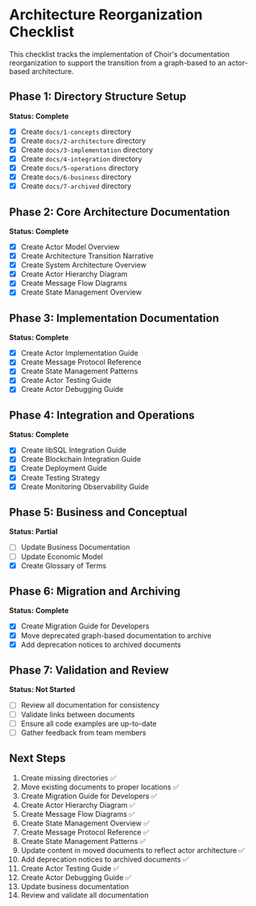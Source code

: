 # Architecture Reorganization Checklist

This checklist tracks the implementation of Choir's documentation reorganization to support the transition from a graph-based to an actor-based architecture.

## Phase 1: Directory Structure Setup

**Status: Complete**

- [x] Create `docs/1-concepts` directory
- [x] Create `docs/2-architecture` directory
- [x] Create `docs/3-implementation` directory
- [x] Create `docs/4-integration` directory
- [x] Create `docs/5-operations` directory
- [x] Create `docs/6-business` directory
- [x] Create `docs/7-archived` directory

## Phase 2: Core Architecture Documentation

**Status: Complete**

- [x] Create Actor Model Overview
- [x] Create Architecture Transition Narrative
- [x] Create System Architecture Overview
- [x] Create Actor Hierarchy Diagram
- [x] Create Message Flow Diagrams
- [x] Create State Management Overview

## Phase 3: Implementation Documentation

**Status: Complete**

- [x] Create Actor Implementation Guide
- [x] Create Message Protocol Reference
- [x] Create State Management Patterns
- [x] Create Actor Testing Guide
- [x] Create Actor Debugging Guide

## Phase 4: Integration and Operations

**Status: Complete**

- [x] Create libSQL Integration Guide
- [x] Create Blockchain Integration Guide
- [x] Create Deployment Guide
- [x] Create Testing Strategy
- [x] Create Monitoring Observability Guide

## Phase 5: Business and Conceptual

**Status: Partial**

- [ ] Update Business Documentation
- [ ] Update Economic Model
- [x] Create Glossary of Terms

## Phase 6: Migration and Archiving

**Status: Complete**

- [x] Create Migration Guide for Developers
- [x] Move deprecated graph-based documentation to archive
- [x] Add deprecation notices to archived documents

## Phase 7: Validation and Review

**Status: Not Started**

- [ ] Review all documentation for consistency
- [ ] Validate links between documents
- [ ] Ensure all code examples are up-to-date
- [ ] Gather feedback from team members

## Next Steps

1. Create missing directories ✅
2. Move existing documents to proper locations ✅
3. Create Migration Guide for Developers ✅
4. Create Actor Hierarchy Diagram ✅
5. Create Message Flow Diagrams ✅
6. Create State Management Overview ✅
7. Create Message Protocol Reference ✅
8. Create State Management Patterns ✅
9. Update content in moved documents to reflect actor architecture ✅
10. Add deprecation notices to archived documents ✅
11. Create Actor Testing Guide ✅
12. Create Actor Debugging Guide ✅
13. Update business documentation
14. Review and validate all documentation
